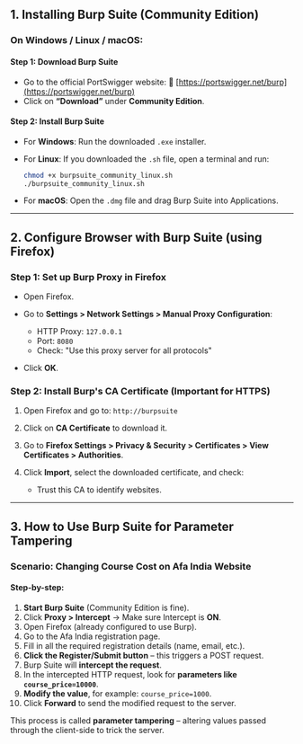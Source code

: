 

## **1. Installing Burp Suite (Community Edition)**

###  **On Windows / Linux / macOS:**

#### **Step 1: Download Burp Suite**

* Go to the official PortSwigger website:
  🔗 [https://portswigger.net/burp](https://portswigger.net/burp)
* Click on **“Download”** under **Community Edition**.

#### **Step 2: Install Burp Suite**

* For **Windows**: Run the downloaded `.exe` installer.
* For **Linux**:
  If you downloaded the `.sh` file, open a terminal and run:

  ```bash
  chmod +x burpsuite_community_linux.sh
  ./burpsuite_community_linux.sh
  ```
* For **macOS**: Open the `.dmg` file and drag Burp Suite into Applications.

---

##  **2. Configure Browser with Burp Suite (using Firefox)**

### **Step 1: Set up Burp Proxy in Firefox**

* Open Firefox.
* Go to **Settings > Network Settings > Manual Proxy Configuration**:

  * HTTP Proxy: `127.0.0.1`
  * Port: `8080`
  * Check: "Use this proxy server for all protocols"
* Click **OK**.

### **Step 2: Install Burp's CA Certificate (Important for HTTPS)**

1. Open Firefox and go to:
   `http://burpsuite`
2. Click on **CA Certificate** to download it.
3. Go to **Firefox Settings > Privacy & Security > Certificates > View Certificates > Authorities**.
4. Click **Import**, select the downloaded certificate, and check:

   * Trust this CA to identify websites.

---

##  **3. How to Use Burp Suite for Parameter Tampering**

### **Scenario: Changing Course Cost on Afa India Website**

#### **Step-by-step:**

1. **Start Burp Suite** (Community Edition is fine).
2. Click **Proxy > Intercept** → Make sure Intercept is **ON**.
3. Open Firefox (already configured to use Burp).
4. Go to the Afa India registration page.
5. Fill in all the required registration details (name, email, etc.).
6. **Click the Register/Submit button** – this triggers a POST request.
7. Burp Suite will **intercept the request**.
8. In the intercepted HTTP request, look for **parameters like `course_price=10000`**.
9. **Modify the value**, for example: `course_price=1000`.
10. Click **Forward** to send the modified request to the server.

This process is called **parameter tampering** – altering values passed through the client-side to trick the server.

